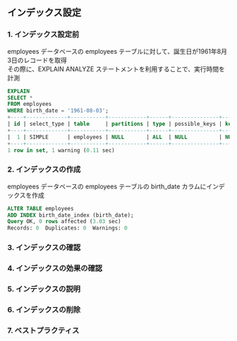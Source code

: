 ## インデックス設定

### 1. インデックス設定前
employees データベースの employees テーブルに対して、誕生日が1961年8月3日のレコードを取得  
その際に、EXPLAIN ANALYZE ステートメントを利用することで、実行時間を計測  

```sql
EXPLAIN
SELECT *
FROM employees
WHERE birth_date = '1961-08-03';
+----+-------------+-----------+------------+------+---------------+------+---------+------+--------+----------+-------------+
| id | select_type | table     | partitions | type | possible_keys | key  | key_len | ref  | rows   | filtered | Extra       |
+----+-------------+-----------+------------+------+---------------+------+---------+------+--------+----------+-------------+
|  1 | SIMPLE      | employees | NULL       | ALL  | NULL          | NULL | NULL    | NULL | 299290 |    10.00 | Using where |
+----+-------------+-----------+------------+------+---------------+------+---------+------+--------+----------+-------------+
1 row in set, 1 warning (0.11 sec)
```

### 2. インデックスの作成
employees データベースの employees テーブルの birth_date カラムにインデックスを作成  

```sql
ALTER TABLE employees
ADD INDEX birth_date_index (birth_date);
Query OK, 0 rows affected (3.03 sec)
Records: 0  Duplicates: 0  Warnings: 0
```

### 3. インデックスの確認


### 4. インデックスの効果の確認


### 5. インデックスの説明


### 6. インデックスの削除


### 7. ベストプラクティス



